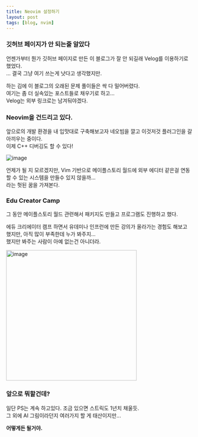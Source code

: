 ```yaml
---
title: Neovim 설정하기
layout: post
tags: [blog, nvim]
---
```

### 깃허브 페이지가 안 되는줄 알았다
언젠가부터 뭔가 깃허브 페이지로 만든 이 블로그가 잘 안 되길래 Velog를 이용하기로 했었다.  
... 결국 그냥 여기 쓰는게 낫다고 생각했지만.

하는 김에 이 블로그의 오래된 문제 풀이들은 싹 다 밀어버렸다.  
여기는 좀 더 실속있는 포스트들로 채우기로 하고...  
Velog는 외부 링크로는 남겨둬야겠다.

### Neovim을 건드리고 있다.
앞으로의 개발 환경을 내 입맛대로 구축해보고자 네오빔을 깔고 이것저것 플러그인을 갈아끼우는 중이다.  
이제 C++ 디버깅도 할 수 있다!

![image](https://user-images.githubusercontent.com/43718966/219511032-509ffdaa-895a-4d6b-b2c5-fc1dca3756a5.png)

언제가 될 지 모르겠지만, Vim 기반으로 메이플스토리 월드에 외부 에디터 같은걸 연동할 수 있는 시스템을 만들수 있지 않을까...  
라는 헛된 꿈을 가져본다.

### Edu Creator Camp
그 동안 메이플스토리 월드 관련해서 패키지도 만들고 프로그램도 진행하고 했다.

에듀 크리에이터 캠프 하면서 유데미나 인프런에 만든 강의가 올라가는 경험도 해보고 했지만, 아직 많이 부족한데 누가 봐주지...  
했지만 봐주는 사람이 아예 없는건 아니더라.

<img width="353" alt="image" src="https://user-images.githubusercontent.com/43718966/219511564-9446f740-1f78-4521-ad88-5cdd6267fc0f.png">

### 앞으로 뭐할건데?
일단 PS는 계속 하고있다. 조금 있으면 스트릭도 1년치 채울듯.  
그 외에 AI 그림이라던지 여러가지 할 게 태산이지만...

**어떻게든 될거야.**
